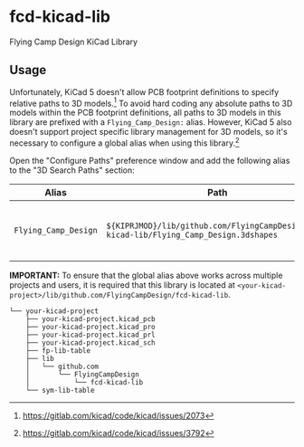 # fcd-kicad-lib

Flying Camp Design KiCad Library

## Usage

Unfortunately, KiCad 5 doesn't allow PCB footprint definitions to specify relative paths to 3D models.[^1]  To avoid hard coding any absolute paths to 3D models within the PCB footprint definitions, all paths to 3D models in this library are prefixed with a `Flying_Camp_Design:` alias.  However, KiCad 5 also doesn't support project specific library management for 3D models, so it's necessary to configure a global alias when using this library.[^2]

Open the "Configure Paths" preference window and add the following alias to the "3D Search Paths" section:

| Alias                | Path                                                         | Description                      |
| -------------------- | ------------------------------------------------------------ | -------------------------------- |
| `Flying_Camp_Design` | `${KIPRJMOD}/lib/github.com/FlyingCampDesign/fcd-kicad-lib/Flying_Camp_Design.3dshapes` | Flying Camp Design KiCad Library |

**IMPORTANT:** To ensure that the global alias above works across multiple projects and users, it is required that this library is located at `<your-kicad-project>/lib/github.com/FlyingCampDesign/fcd-kicad-lib`.

```
└── your-kicad-project
    ├── your-kicad-project.kicad_pcb
    ├── your-kicad-project.kicad_pro
    ├── your-kicad-project.kicad_prl
    ├── your-kicad-project.kicad_sch
    ├── fp-lib-table
    ├── lib
    │   └── github.com
    │       └── FlyingCampDesign
    │           └── fcd-kicad-lib
    └── sym-lib-table
```

[^1]: https://gitlab.com/kicad/code/kicad/issues/2073
[^2]: https://gitlab.com/kicad/code/kicad/issues/3792

